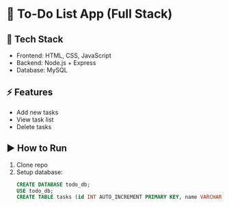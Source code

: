 # 📝 To-Do List App (Full Stack)

## 🚀 Tech Stack
- Frontend: HTML, CSS, JavaScript
- Backend: Node.js + Express
- Database: MySQL

## ⚡ Features
- Add new tasks
- View task list
- Delete tasks

## ▶️ How to Run
1. Clone repo
2. Setup database:
   ```sql
   CREATE DATABASE todo_db;
   USE todo_db;
   CREATE TABLE tasks (id INT AUTO_INCREMENT PRIMARY KEY, name VARCHAR(255));
